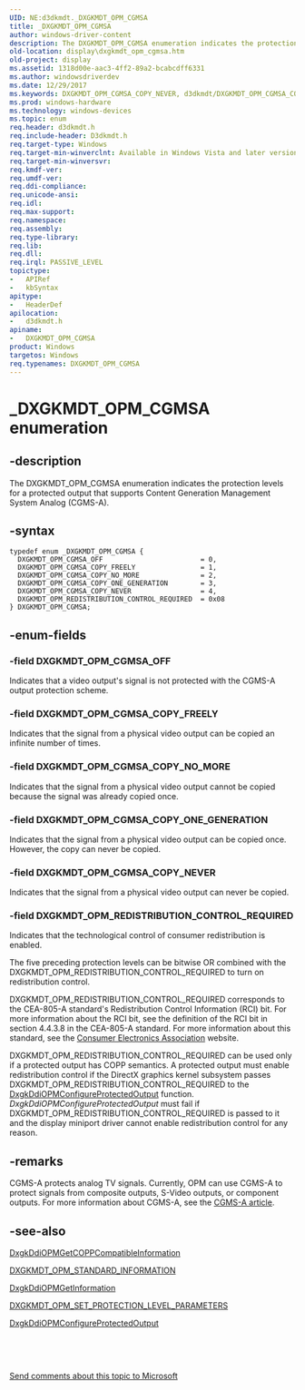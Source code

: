 ```yaml
---
UID: NE:d3dkmdt._DXGKMDT_OPM_CGMSA
title: _DXGKMDT_OPM_CGMSA
author: windows-driver-content
description: The DXGKMDT_OPM_CGMSA enumeration indicates the protection levels for a protected output that supports Content Generation Management System Analog (CGMS-A).
old-location: display\dxgkmdt_opm_cgmsa.htm
old-project: display
ms.assetid: 1318d00e-aac3-4ff2-89a2-bcabcdff6331
ms.author: windowsdriverdev
ms.date: 12/29/2017
ms.keywords: DXGKMDT_OPM_CGMSA_COPY_NEVER, d3dkmdt/DXGKMDT_OPM_CGMSA_COPY_FREELY, DXGKMDT_OPM_CGMSA_COPY_NO_MORE, d3dkmdt/DXGKMDT_OPM_CGMSA_COPY_NO_MORE, d3dkmdt/DXGKMDT_OPM_CGMSA_COPY_NEVER, DXGKMDT_OPM_CGMSA, DXGKMDT_OPM_REDISTRIBUTION_CONTROL_REQUIRED, d3dkmdt/DXGKMDT_OPM_REDISTRIBUTION_CONTROL_REQUIRED, DmEnums_94737355-e3ff-4e00-9dbe-9d954e462f54.xml, DXGKMDT_OPM_CGMSA_COPY_FREELY, d3dkmdt/DXGKMDT_OPM_CGMSA_OFF, DXGKMDT_OPM_CGMSA_COPY_ONE_GENERATION, _DXGKMDT_OPM_CGMSA, DXGKMDT_OPM_CGMSA enumeration [Display Devices], DXGKMDT_OPM_CGMSA_OFF, d3dkmdt/DXGKMDT_OPM_CGMSA, display.dxgkmdt_opm_cgmsa, d3dkmdt/DXGKMDT_OPM_CGMSA_COPY_ONE_GENERATION
ms.prod: windows-hardware
ms.technology: windows-devices
ms.topic: enum
req.header: d3dkmdt.h
req.include-header: D3dkmdt.h
req.target-type: Windows
req.target-min-winverclnt: Available in Windows Vista and later versions of the Windows operating systems.
req.target-min-winversvr: 
req.kmdf-ver: 
req.umdf-ver: 
req.ddi-compliance: 
req.unicode-ansi: 
req.idl: 
req.max-support: 
req.namespace: 
req.assembly: 
req.type-library: 
req.lib: 
req.dll: 
req.irql: PASSIVE_LEVEL
topictype: 
-	APIRef
-	kbSyntax
apitype: 
-	HeaderDef
apilocation: 
-	d3dkmdt.h
apiname: 
-	DXGKMDT_OPM_CGMSA
product: Windows
targetos: Windows
req.typenames: DXGKMDT_OPM_CGMSA
---
```


# _DXGKMDT_OPM_CGMSA enumeration


## -description


The DXGKMDT_OPM_CGMSA enumeration indicates the protection levels for a protected output that supports Content Generation Management System Analog (CGMS-A). 


## -syntax


````
typedef enum _DXGKMDT_OPM_CGMSA { 
  DXGKMDT_OPM_CGMSA_OFF                        = 0,
  DXGKMDT_OPM_CGMSA_COPY_FREELY                = 1,
  DXGKMDT_OPM_CGMSA_COPY_NO_MORE               = 2,
  DXGKMDT_OPM_CGMSA_COPY_ONE_GENERATION        = 3,
  DXGKMDT_OPM_CGMSA_COPY_NEVER                 = 4,
  DXGKMDT_OPM_REDISTRIBUTION_CONTROL_REQUIRED  = 0x08
} DXGKMDT_OPM_CGMSA;
````


## -enum-fields




### -field DXGKMDT_OPM_CGMSA_OFF

Indicates that a video output's signal is not protected with the CGMS-A output protection scheme. 


### -field DXGKMDT_OPM_CGMSA_COPY_FREELY

Indicates that the signal from a physical video output can be copied an infinite number of times. 


### -field DXGKMDT_OPM_CGMSA_COPY_NO_MORE

Indicates that the signal from a physical video output cannot be copied because the signal was already copied once. 


### -field DXGKMDT_OPM_CGMSA_COPY_ONE_GENERATION

Indicates that the signal from a physical video output can be copied once. However, the copy can never be copied. 


### -field DXGKMDT_OPM_CGMSA_COPY_NEVER

Indicates that the signal from a physical video output can never be copied. 


### -field DXGKMDT_OPM_REDISTRIBUTION_CONTROL_REQUIRED

Indicates that the technological control of consumer redistribution is enabled. 

The five preceding protection levels can be bitwise OR combined  with the DXGKMDT_OPM_REDISTRIBUTION_CONTROL_REQUIRED to turn on redistribution control. 

DXGKMDT_OPM_REDISTRIBUTION_CONTROL_REQUIRED corresponds to the CEA-805-A standard's Redistribution Control Information (RCI) bit. For more information about the RCI bit, see the definition of the RCI bit in section 4.4.3.8 in the CEA-805-A standard. For more information about this standard, see the <a href="http://go.microsoft.com/fwlink/p/?linkid=71276">Consumer Electronics Association</a> website. 

DXGKMDT_OPM_REDISTRIBUTION_CONTROL_REQUIRED can be used only if a protected output has COPP semantics. A protected output must enable redistribution control if the DirectX graphics kernel subsystem passes DXGKMDT_OPM_REDISTRIBUTION_CONTROL_REQUIRED to the <a href="..\dispmprt\nc-dispmprt-dxgkddi_opm_configure_protected_output.md">DxgkDdiOPMConfigureProtectedOutput</a> function. <i>DxgkDdiOPMConfigureProtectedOutput</i> must fail if DXGKMDT_OPM_REDISTRIBUTION_CONTROL_REQUIRED is passed to it and the display miniport driver cannot enable redistribution control for any reason. 


## -remarks


CGMS-A protects analog TV signals. Currently, OPM can use CGMS-A to protect signals from composite outputs, S-Video outputs, or component outputs. For more information about CGMS-A, see the <a href="http://go.microsoft.com/fwlink/p/?linkid=70568">CGMS-A article</a>. 



## -see-also

<a href="..\dispmprt\nc-dispmprt-dxgkddi_opm_get_copp_compatible_information.md">DxgkDdiOPMGetCOPPCompatibleInformation</a>

<a href="..\d3dkmdt\ns-d3dkmdt-_dxgkmdt_opm_standard_information.md">DXGKMDT_OPM_STANDARD_INFORMATION</a>

<a href="..\dispmprt\nc-dispmprt-dxgkddi_opm_get_information.md">DxgkDdiOPMGetInformation</a>

<a href="..\d3dkmdt\ns-d3dkmdt-_dxgkmdt_opm_set_protection_level_parameters.md">DXGKMDT_OPM_SET_PROTECTION_LEVEL_PARAMETERS</a>

<a href="..\dispmprt\nc-dispmprt-dxgkddi_opm_configure_protected_output.md">DxgkDdiOPMConfigureProtectedOutput</a>

 

 

<a href="mailto:wsddocfb@microsoft.com?subject=Documentation%20feedback [display\display]:%20DXGKMDT_OPM_CGMSA enumeration%20 RELEASE:%20(12/29/2017)&amp;body=%0A%0APRIVACY STATEMENT%0A%0AWe use your feedback to improve the documentation. We don't use your email address for any other purpose, and we'll remove your email address from our system after the issue that you're reporting is fixed. While we're working to fix this issue, we might send you an email message to ask for more info. Later, we might also send you an email message to let you know that we've addressed your feedback.%0A%0AFor more info about Microsoft's privacy policy, see http://privacy.microsoft.com/en-us/default.aspx." title="Send comments about this topic to Microsoft">Send comments about this topic to Microsoft</a>


